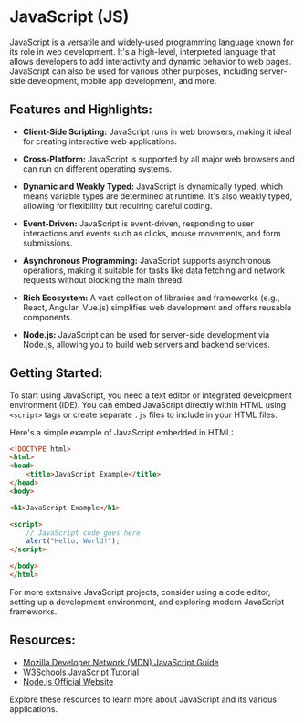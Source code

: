 # JavaScript (JS)

JavaScript is a versatile and widely-used programming language known for its role in web development. It's a high-level, interpreted language that allows developers to add interactivity and dynamic behavior to web pages. JavaScript can also be used for various other purposes, including server-side development, mobile app development, and more.

## Features and Highlights:

- **Client-Side Scripting:** JavaScript runs in web browsers, making it ideal for creating interactive web applications.

- **Cross-Platform:** JavaScript is supported by all major web browsers and can run on different operating systems.

- **Dynamic and Weakly Typed:** JavaScript is dynamically typed, which means variable types are determined at runtime. It's also weakly typed, allowing for flexibility but requiring careful coding.

- **Event-Driven:** JavaScript is event-driven, responding to user interactions and events such as clicks, mouse movements, and form submissions.

- **Asynchronous Programming:** JavaScript supports asynchronous operations, making it suitable for tasks like data fetching and network requests without blocking the main thread.

- **Rich Ecosystem:** A vast collection of libraries and frameworks (e.g., React, Angular, Vue.js) simplifies web development and offers reusable components.

- **Node.js:** JavaScript can be used for server-side development via Node.js, allowing you to build web servers and backend services.

## Getting Started:

To start using JavaScript, you need a text editor or integrated development environment (IDE). You can embed JavaScript directly within HTML using `<script>` tags or create separate `.js` files to include in your HTML files.

Here's a simple example of JavaScript embedded in HTML:

```html
<!DOCTYPE html>
<html>
<head>
    <title>JavaScript Example</title>
</head>
<body>

<h1>JavaScript Example</h1>

<script>
    // JavaScript code goes here
    alert("Hello, World!");
</script>

</body>
</html>
```

For more extensive JavaScript projects, consider using a code editor, setting up a development environment, and exploring modern JavaScript frameworks.

## Resources:

- [Mozilla Developer Network (MDN) JavaScript Guide](https://developer.mozilla.org/en-US/docs/Web/JavaScript/Guide)
- [W3Schools JavaScript Tutorial](https://www.w3schools.com/js/)
- [Node.js Official Website](https://nodejs.org/)

Explore these resources to learn more about JavaScript and its various applications.
